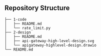 ## Repository Structure

```
├── 1-code
│   ├── README.md
│   └── rate_limit.py
├── 2-design
│   ├── README.md
│   ├── api-gateway-high-level-design.svg
│   └── apigateway-highlevel-design.drawio
└── README.md
```